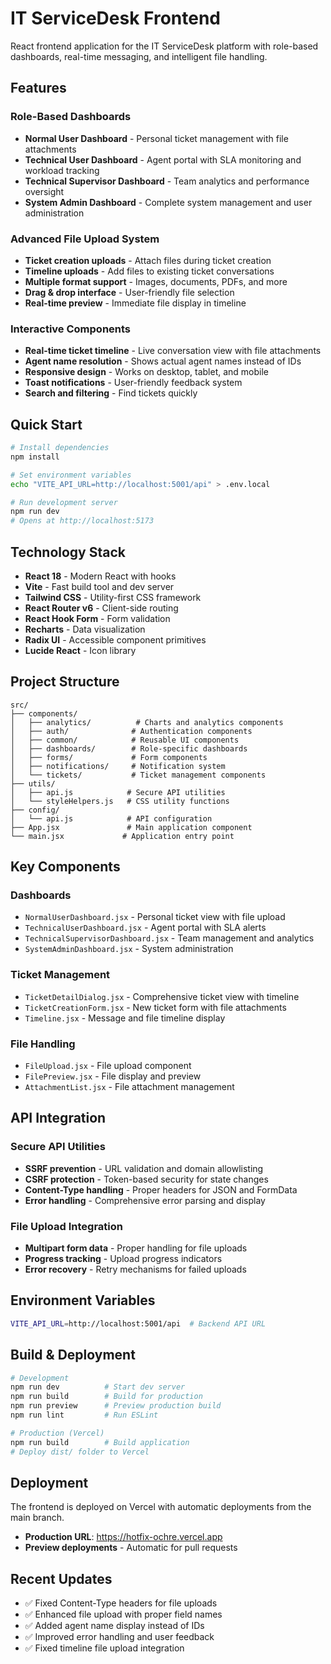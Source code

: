 # IT ServiceDesk Frontend

React frontend application for the IT ServiceDesk platform with role-based dashboards, real-time messaging, and intelligent file handling.

## Features

### Role-Based Dashboards
- **Normal User Dashboard** - Personal ticket management with file attachments
- **Technical User Dashboard** - Agent portal with SLA monitoring and workload tracking
- **Technical Supervisor Dashboard** - Team analytics and performance oversight
- **System Admin Dashboard** - Complete system management and user administration

### Advanced File Upload System
- **Ticket creation uploads** - Attach files during ticket creation
- **Timeline uploads** - Add files to existing ticket conversations
- **Multiple format support** - Images, documents, PDFs, and more
- **Drag & drop interface** - User-friendly file selection
- **Real-time preview** - Immediate file display in timeline

### Interactive Components
- **Real-time ticket timeline** - Live conversation view with file attachments
- **Agent name resolution** - Shows actual agent names instead of IDs
- **Responsive design** - Works on desktop, tablet, and mobile
- **Toast notifications** - User-friendly feedback system
- **Search and filtering** - Find tickets quickly

## Quick Start

```bash
# Install dependencies
npm install

# Set environment variables
echo "VITE_API_URL=http://localhost:5001/api" > .env.local

# Run development server
npm run dev
# Opens at http://localhost:5173
```

## Technology Stack

- **React 18** - Modern React with hooks
- **Vite** - Fast build tool and dev server
- **Tailwind CSS** - Utility-first CSS framework
- **React Router v6** - Client-side routing
- **React Hook Form** - Form validation
- **Recharts** - Data visualization
- **Radix UI** - Accessible component primitives
- **Lucide React** - Icon library

## Project Structure

```
src/
├── components/
│   ├── analytics/          # Charts and analytics components
│   ├── auth/              # Authentication components
│   ├── common/            # Reusable UI components
│   ├── dashboards/        # Role-specific dashboards
│   ├── forms/             # Form components
│   ├── notifications/     # Notification system
│   └── tickets/           # Ticket management components
├── utils/
│   ├── api.js            # Secure API utilities
│   └── styleHelpers.js   # CSS utility functions
├── config/
│   └── api.js            # API configuration
├── App.jsx               # Main application component
└── main.jsx             # Application entry point
```

## Key Components

### Dashboards
- `NormalUserDashboard.jsx` - Personal ticket view with file upload
- `TechnicalUserDashboard.jsx` - Agent portal with SLA alerts
- `TechnicalSupervisorDashboard.jsx` - Team management and analytics
- `SystemAdminDashboard.jsx` - System administration

### Ticket Management
- `TicketDetailDialog.jsx` - Comprehensive ticket view with timeline
- `TicketCreationForm.jsx` - New ticket form with file attachments
- `Timeline.jsx` - Message and file timeline display

### File Handling
- `FileUpload.jsx` - File upload component
- `FilePreview.jsx` - File display and preview
- `AttachmentList.jsx` - File attachment management

## API Integration

### Secure API Utilities
- **SSRF prevention** - URL validation and domain allowlisting
- **CSRF protection** - Token-based security for state changes
- **Content-Type handling** - Proper headers for JSON and FormData
- **Error handling** - Comprehensive error parsing and display

### File Upload Integration
- **Multipart form data** - Proper handling for file uploads
- **Progress tracking** - Upload progress indicators
- **Error recovery** - Retry mechanisms for failed uploads

## Environment Variables

```bash
VITE_API_URL=http://localhost:5001/api  # Backend API URL
```

## Build & Deployment

```bash
# Development
npm run dev          # Start dev server
npm run build        # Build for production
npm run preview      # Preview production build
npm run lint         # Run ESLint

# Production (Vercel)
npm run build        # Build application
# Deploy dist/ folder to Vercel
```

## Deployment

The frontend is deployed on Vercel with automatic deployments from the main branch.

- **Production URL**: https://hotfix-ochre.vercel.app
- **Preview deployments** - Automatic for pull requests

## Recent Updates

- ✅ Fixed Content-Type headers for file uploads
- ✅ Enhanced file upload with proper field names
- ✅ Added agent name display instead of IDs
- ✅ Improved error handling and user feedback
- ✅ Fixed timeline file upload integration